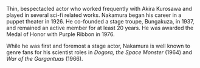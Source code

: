 <!-- Nobuo Nakamura -->

Thin, bespectacled actor who worked frequently with Akira Kurosawa and played in several sci-fi related works. Nakamura began his career in a puppet theater in 1926. He co-founded a stage troupe, Bungakuza, in 1937, and remained an active member for at least 20 years. He was awarded the Medal of Honor with Purple Ribbon in 1976.

While he was first and foremost a stage actor, Nakamura is well known to genre fans for his scientist roles in _Dogora, the Space Monster_ (1964) and _War of the Gargantuas_ (1966).